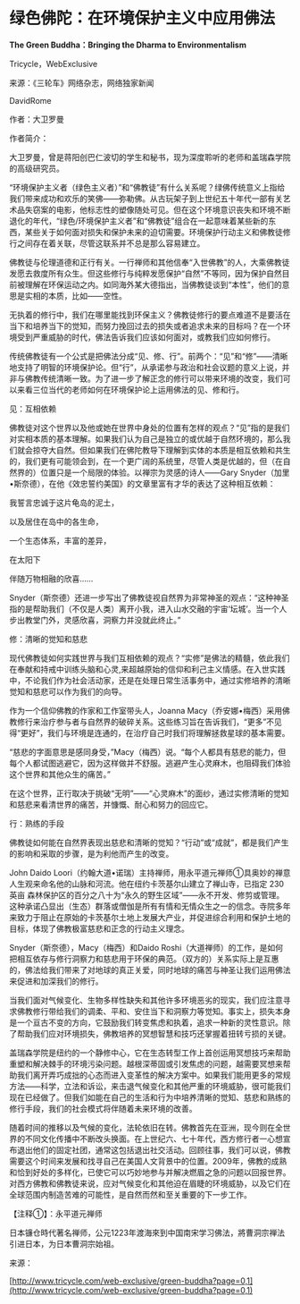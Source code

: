 # 绿色佛陀：在环境保护主义中应用佛法

**The Green Buddha：Bringing the Dharma to Environmentalism**

Tricycle，WebExclusive

来源：《三轮车》网络杂志，网络独家新闻

DavidRome

作者：大卫罗曼

作者简介：

大卫罗曼，曾是蒋阳创巴仁波切的学生和秘书，现为深度聆听的老师和盖瑞森学院的高级研究员。

“环境保护主义者（绿色主义者）”和“佛教徒”有什么关系呢？绿佛传统意义上指给我们带来成功和欢乐的笑佛——弥勒佛。从古玩架子到上世纪五十年代一部有关艺术品失窃案的电影，他标志性的塑像随处可见。但在这个环境意识丧失和环境不断退化的年代，“绿色/环境保护主义者”和“佛教徒”组合在一起意味着某些新的东西，某些关于如何面对损失和保护未来的迫切需要。环境保护行动主义和佛教徒修行之间存在着关联，尽管这联系并不总是那么容易建立。

佛教徒与伦理道德和正行有关。一行禅师和其他信奉“入世佛教”的人，大乘佛教徒发愿去救度所有众生。但这些修行与纯粹发愿保护“自然”不等同，因为保护自然目前被理解在环保运动之内。如同海外某大德指出，当佛教徒谈到“本性”，他们的意思是实相的本质，比如——空性。

无执着的修行中，我们在哪里能找到环保主义？佛教徒修行的要点难道不是要活在当下和培养当下的觉知，而努力挽回过去的损失或者追求未来的目标吗？在一个环境受到严重威胁的时代，佛法告诉我们应该如何面对，或教我们应如何修行。

传统佛教徒有一个公式是把佛法分成“见、修、行”。前两个：“见”和“修”——清晰地支持了明智的环境保护论。但“行”，从承诺参与政治和社会议题的意义上说，并非与佛教传统清晰一致。为了进一步了解正念的修行可以带来环境的改变，我们可以来看三位当代的老师如何在环境保护论上运用佛法的见、修和行。

见：互相依赖

佛教徒对这个世界以及他或她在世界中身处的位置有怎样的观点？“见”指的是我们对实相本质的基本理解。如果我们认为自己是独立的或优越于自然环境的，那么我们就会掠夺大自然。但如果我们在佛陀教导下理解到实体的本质是相互依赖和共生的，我们更有可能领会到，在一个更广阔的系统里，尽管人类是优越的，但（在自然界的）位置只是一个局限的体验。以禅宗为灵感的诗人——Gary Snyder（加里•斯奈德），在他《效忠誓约美国》的文章里富有才华的表达了这种相互依赖：

我誓言忠诚于这片龟岛的泥土，

以及居住在岛中的各生命，

一个生态体系，丰富的差异，

在太阳下

伴随万物相融的欣喜……

Snyder（斯奈德）还进一步写出了佛教徒视自然界为非常神圣的观点：“这种神圣指的是帮助我们（不仅是人类）离开小我，进入山水交融的宇宙‘坛城’。当一个人步出教堂门外，灵感欣喜，洞察力并没就此终止。”

修：清晰的觉知和慈悲

现代佛教徒如何实践世界与我们互相依赖的观点？“实修”是佛法的精髓，依此我们在奉献和持戒中训练头脑和心灵,来超越原始的信仰和利己主义情感。在入世实践中，不论我们作为社会活动家，还是在处理日常生活事务中，通过实修培养的清晰觉知和慈悲可以作为我们的向导。

作为一个信仰佛教的作家和工作室带头人，Joanna Macy（乔安娜•梅西）采用佛教修行来治疗参与者与自然界的破碎关系。这些练习旨在告诉我们，“更多”不见得“更好”，我们与环境是连通的，在治疗自己时我们将理解拯救星球的基本需要。

“慈悲的字面意思是感同身受，”Macy（梅西）说。“每个人都具有慈悲的能力，但每个人都试图逃避它，因为这样做并不舒服。逃避产生心灵麻木，也阻碍我们体验这个世界和其他众生的痛苦。”

在这个世界，正行取决于挑破“无明”——“心灵麻木”的面纱，通过实修清晰的觉知和慈悲来看清世界的痛苦，并慷慨、耐心和努力的回应它。

行：熟练的手段

佛教徒如何能在自然界表现出慈悲和清晰的觉知？“行动”或“成就”，都是我们产生的影响和采取的步骤，是为利他而产生的改变。

John Daido Loori（约翰大道•诺瑞）主持禅师，用永平道元禅师①具奥妙的禅意人生观来命名他的山脉和河流。他在纽约卡茨基尔山建立了禅山寺，已指定 230英亩 森林保护区的百分之八十为“永久的野生区域”——永不开发、修剪或管理。这种承诺凸显出（生态）群落或僧伽是所有有情和无情众生之一的信念。寺院多年来致力于阻止在原始的卡茨基尔土地上发展大产业，并促进综合利用和保护土地的目标，体现了佛教极富慈悲和正念的行动主义理念。

Snyder（斯奈德），Macy（梅西）和Daido Roshi（大道禅师）的工作，是如何把相互依存与修行洞察力和慈悲用于环保的典范。（双方的）关系实际上是互惠的，佛法给我们带来了对地球的真正关爱，同时地球的痛苦与神圣让我们运用佛法来促进和加深我们的修行。

当我们面对气候变化、生物多样性缺失和其他许多环境恶劣的现实，我们应注意寻求佛教修行带给我们的调柔、平和、安住当下和洞察力等觉知。事实上，损失本身是一个亘古不变的方向，它鼓励我们转变焦虑和执着，追求一种新的灵性意识。除了帮助我们应对环境损失，佛教培养的冥想智慧和技巧还掌握着扭转亏损的关键。

盖瑞森学院是纽约的一个静修中心，它在生态转型工作上首创运用冥想技巧来帮助重塑和解决棘手的环境污染问题。越根深蒂固或引发焦虑的问题，越需要冥想来帮助我们离开弄巧成拙的心态而进入变革性的解决方案中。如果我们能用更多的常规方法——科学，立法和诉讼，来击退气候变化和其他严重的环境威胁，很可能我们现在已经做了。但我们如能在自己的生活和行为中培养清晰的觉知、慈悲和熟练的修行手段，我们的社会模式将伴随着未来环境的改善。

随着时间的推移以及气候的变化，法轮依旧在转。佛教首先在亚洲，现今则在全世界的不同文化传播中不断改头换面。在上世纪六、七十年代，西方修行者一心想宣布退出他们的固定社团，通常这包括退出社交活动。回顾往事，我们可以说，佛教需要这个时间来发展和找寻自己在美国人文背景中的位置。2009年，佛教的成熟和恰到好处的多样化，已使它可以巧妙地参与并解决燃眉之急的问题以回报世界。对西方佛教和佛教徒来说，应对气候变化和其他迫在眉睫的环境威胁，以及它们在全球范围内制造苦难的可能性，是自然而然和至关重要的下一步工作。

【注释①】：永平道元禅师

日本镰仓時代著名禅师，公元1223年渡海來到中国南宋学习佛法，將曹洞宗禅法引进日本，为日本曹洞宗始祖。

来源：

[http://www.tricycle.com/web-exclusive/green-buddha?page=0,1](http://www.tricycle.com/web-exclusive/green-buddha?page=0,1)

